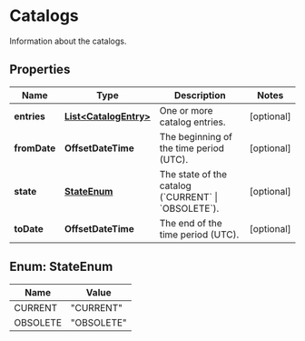 

# Catalogs

Information about the catalogs.

## Properties

| Name | Type | Description | Notes |
|------------ | ------------- | ------------- | -------------|
|**entries** | [**List&lt;CatalogEntry&gt;**](CatalogEntry.md) | One or more catalog entries. |  [optional] |
|**fromDate** | **OffsetDateTime** | The beginning of the time period (UTC). |  [optional] |
|**state** | [**StateEnum**](#StateEnum) | The state of the catalog (&#x60;CURRENT&#x60; \\| &#x60;OBSOLETE&#x60;). |  [optional] |
|**toDate** | **OffsetDateTime** | The end of the time period (UTC). |  [optional] |



## Enum: StateEnum

| Name | Value |
|---- | -----|
| CURRENT | &quot;CURRENT&quot; |
| OBSOLETE | &quot;OBSOLETE&quot; |



